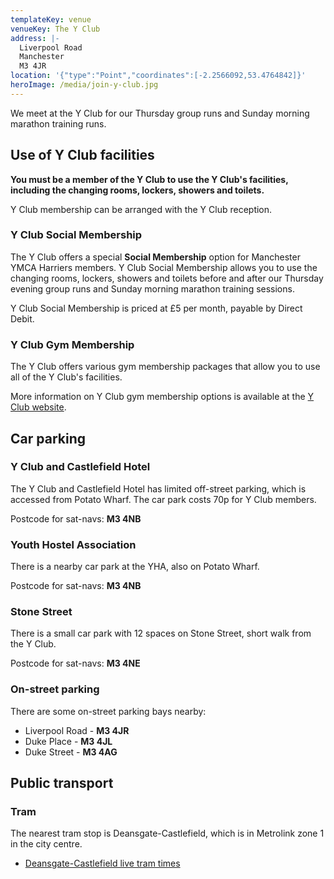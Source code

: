 ```yaml
---
templateKey: venue
venueKey: The Y Club
address: |-
  Liverpool Road
  Manchester
  M3 4JR
location: '{"type":"Point","coordinates":[-2.2566092,53.4764842]}'
heroImage: /media/join-y-club.jpg
---
```

We meet at the Y Club for our Thursday group runs and Sunday 
morning marathon training runs.

## Use of Y Club facilities

**You must be a member of the Y Club to use the Y Club's
facilities, including the changing rooms, lockers, showers and
toilets.**

Y Club membership can be arranged with the Y Club reception.

### Y Club Social Membership

The Y Club offers a special **Social Membership**
option for Manchester YMCA Harriers members. Y Club Social
Membership allows you to use the changing rooms, lockers,
showers and toilets before and after our Thursday evening
group runs and Sunday morning marathon training sessions.

Y Club Social Membership is priced at £5 per month, payable by
Direct Debit.

### Y Club Gym Membership

The Y Club offers various gym membership packages that allow
you to use all of the Y Club's facilities.

More information on Y Club gym membership options is available
at the [Y Club website](https://www.yclub.org.uk).

## Car parking

### Y Club and Castlefield Hotel

The Y Club and Castlefield Hotel has limited off-street parking, which is accessed from Potato Wharf. The car park costs 70p for Y Club members.

Postcode for sat-navs: **M3 4NB**

### Youth Hostel Association

There is a nearby car park at the YHA, also on Potato Wharf.

Postcode for sat-navs: **M3 4NB**

### Stone Street

There is a small car park with 12 spaces on Stone Street, short walk from the Y Club.

Postcode for sat-navs: **M3 4NE**

### On-street parking

There are some on-street parking bays nearby:

* Liverpool Road - **M3 4JR**
* Duke Place - **M3 4JL**
* Duke Street - **M3 4AG**

## Public transport

### Tram

The nearest tram stop is Deansgate-Castlefield, which is in Metrolink zone 1 in the city centre.

* [Deansgate-Castlefield live tram times](https://tfgm.com/public-transport/tram/stops/deansgate-castlefield-tram)
